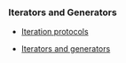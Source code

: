 ### Iterators and Generators

* [Iteration protocols](https://developer.mozilla.org/en-US/docs/Web/JavaScript/Reference/Iteration_protocols#The_iterator_protocol)

* [Iterators and generators](https://developer.mozilla.org/en-US/docs/Web/JavaScript/Guide/Iterators_and_Generators)
